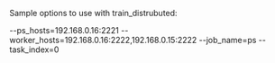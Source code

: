 Sample options to use with train_distrubuted:

--ps_hosts=192.168.0.16:2221 --worker_hosts=192.168.0.16:2222,192.168.0.15:2222 --job_name=ps --task_index=0